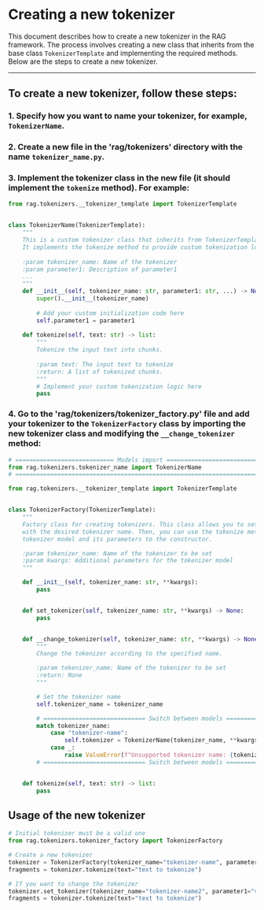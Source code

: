 # Creating a new tokenizer
This document describes how to create a new tokenizer in the RAG framework. The process involves creating a new class that inherits from the base class `TokenizerTemplate` and implementing the required methods. Below are the steps to create a new tokenizer.

---

## To create a new tokenizer, follow these steps:
### 1. Specify how you want to name your tokenizer, for example, `TokenizerName`.
### 2. Create a new file in the 'rag/tokenizers' directory with the name `tokenizer_name.py`.
### 3. Implement the tokenizer class in the new file (it should implement the `tokenize` method). For example:
```python
from rag.tokenizers.__tokenizer_template import TokenizerTemplate


class TokenizerName(TokenizerTemplate):
    """
    This is a custom tokenizer class that inherits from TokenizerTemplate.
    It implements the tokenize method to provide custom tokenization logic.
    
    :param tokenizer_name: Name of the tokenizer
    :param parameter1: Description of parameter1
    ...
    """
    def __init__(self, tokenizer_name: str, parameter1: str, ...) -> None:
        super().__init__(tokenizer_name)
        
        # Add your custom initialization code here
        self.parameter1 = parameter1
        
    def tokenize(self, text: str) -> list:
        """
        Tokenize the input text into chunks.
        
        :param text: The input text to tokenize
        :return: A list of tokenized chunks.
        """        
        # Implement your custom tokenization logic here
        pass
```
### 4. Go to the 'rag/tokenizers/tokenizer_factory.py' file and add your tokenizer to the `TokenizerFactory` class by importing the new tokenizer class and modifying the `__change_tokenizer` method:
```python
# ============================ Models import ===========================
from rag.tokenizers.tokenizer_name import TokenizerName
# ======================================================================

from rag.tokenizers.__tokenizer_template import TokenizerTemplate


class TokenizerFactory(TokenizerTemplate):
    """
    Factory class for creating tokenizers. This class allows you to set the tokenizer model by calling the set_tokenizer method
    with the desired tokenizer name. Then, you can use the tokenize method to tokenize text. You have to pass an existing
    tokenizer model and its parameters to the constructor.

    :param tokenizer_name: Name of the tokenizer to be set
    :param kwargs: Additional parameters for the tokenizer model
    """

    def __init__(self, tokenizer_name: str, **kwargs):
        pass 


    def set_tokenizer(self, tokenizer_name: str, **kwargs) -> None:
        pass 


    def __change_tokenizer(self, tokenizer_name: str, **kwargs) -> None:
        """
        Change the tokenizer according to the specified name.

        :param tokenizer_name: Name of the tokenizer to be set
        :return: None
        """

        # Set the tokenizer name
        self.tokenizer_name = tokenizer_name

        # ============================= Switch between models =============================
        match tokenizer_name:
            case "tokenizer-name":
                self.tokenizer = TokenizerName(tokenizer_name, **kwargs)
            case _:
                raise ValueError(f"Unsupported tokenizer name: {tokenizer_name}. Please use a valid tokenizer name.")
        # ============================= Switch between models =============================


    def tokenize(self, text: str) -> list:
        pass 
```
## Usage of the new tokenizer
```python
# Initial tokenizer must be a valid one
from rag.tokenizers.tokenizer_factory import TokenizerFactory

# Create a new tokenizer
tokenizer = TokenizerFactory(tokenizer_name="tokenizer-name", parameter1="value1")
fragments = tokenizer.tokenize(text="text to tokenize")

# If you want to change the tokenizer
tokenizer.set_tokenizer(tokenizer_name="tokenizer-name2", parameter1="value1")
fragments = tokenizer.tokenize(text="text to tokenize")
```